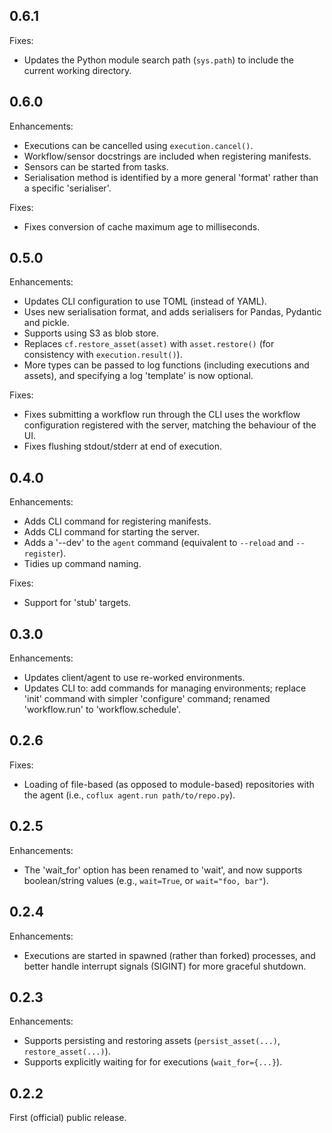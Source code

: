 ## 0.6.1

Fixes:

- Updates the Python module search path (`sys.path`) to include the current working directory.

## 0.6.0

Enhancements:

- Executions can be cancelled using `execution.cancel()`.
- Workflow/sensor docstrings are included when registering manifests.
- Sensors can be started from tasks.
- Serialisation method is identified by a more general 'format' rather than a specific 'serialiser'.

Fixes:

- Fixes conversion of cache maximum age to milliseconds.

## 0.5.0

Enhancements:

- Updates CLI configuration to use TOML (instead of YAML).
- Uses new serialisation format, and adds serialisers for Pandas, Pydantic and pickle.
- Supports using S3 as blob store.
- Replaces `cf.restore_asset(asset)` with `asset.restore()` (for consistency with `execution.result()`).
- More types can be passed to log functions (including executions and assets), and specifying a log 'template' is now optional.

Fixes:

- Fixes submitting a workflow run through the CLI uses the workflow configuration registered with the server, matching the behaviour of the UI.
- Fixes flushing stdout/stderr at end of execution.

## 0.4.0

Enhancements:

- Adds CLI command for registering manifests.
- Adds CLI command for starting the server.
- Adds a '--dev' to the `agent` command (equivalent to `--reload` and `--register`).
- Tidies up command naming.

Fixes:

- Support for 'stub' targets.

## 0.3.0

Enhancements:

- Updates client/agent to use re-worked environments.
- Updates CLI to: add commands for managing environments; replace 'init' command with simpler 'configure' command; renamed 'workflow.run' to 'workflow.schedule'.

## 0.2.6

Fixes:

- Loading of file-based (as opposed to module-based) repositories with the agent (i.e., `coflux agent.run path/to/repo.py`).

## 0.2.5

Enhancements:

- The 'wait_for' option has been renamed to 'wait', and now supports boolean/string values (e.g., `wait=True`, or `wait="foo, bar"`).

## 0.2.4

Enhancements:

- Executions are started in spawned (rather than forked) processes, and better handle interrupt signals (SIGINT) for more graceful shutdown.

## 0.2.3

Enhancements:

- Supports persisting and restoring assets (`persist_asset(...)`, `restore_asset(...)`).
- Supports explicitly waiting for for executions (`wait_for={...}`).

## 0.2.2

First (official) public release.
